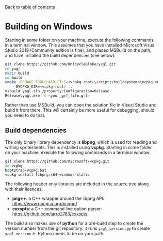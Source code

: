 [Back to table of contents](index.md)

# Building on Windows

Starting in some folder on your machine, execute the following commands in a terminal window. This assumes that you have installed Microsoft Visual Studio 2019 (Community edition is fine), and placed MSBuild on the path, and have installed the build dependencies (see below):

```bash
git clone https://github.com/UnicycleBloke/yagl.git
cd yagl
mkdir build
cd build
cmake -DCMAKE_TOOLCHAIN_FILE=<vcpkg-root>\scripts\buildsystems\vcpkg.cmake
    -DVCPKG_DIR=<vcpkg-root> ..
msbuild yagl.sln /property:Configuration=Release
Release\yagl.exe -d <your_grf_file.grf>
```

Rather than use MSBuild, you can open the solution file in Visual Studio and build it from there. This will certainly be more useful for debugging, should you need to do that.

## Build dependencies

The only binary library dependency is **libpng**, which is used for reading and writing spritesheets. This is installed using **vcpkg**. Starting in some folder on your machine, execute the following commands in a terminal window:

```bash
git clone https://github.com/microsoft/vcpkg.git
cd vcpkg
bootstrap-vcpkg.bat
vcpkg install libpng:x64-windows-static
```

The following header only libraries are included in the source tree along with their licences:
- **png++**: a C++ wrapper around the libpng API: https://www.nongnu.org/pngpp/.
- **cxxopts**: a C++ command line option parser: https://github.com/jarro2783/cxxopts.

The build also makes use of **python** for a pre-build step to create the version number from the git repository: it runs `yagl_version.py` to create `yagl_version.h`. Python needs to be on your path. 

